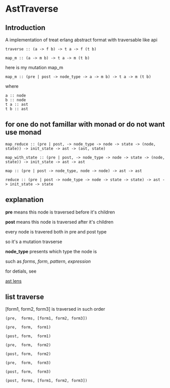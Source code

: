 # AstTraverse

## Introduction

A implementation of treat erlang abstract format with traversable like api

    traverse :: (a -> f b) -> t a -> f (t b)
   
    map_m :: (a -> m b) -> t a -> m (t b)
    
here is my mutation map_m 
    
    map_m :: (pre | post -> node_type -> a -> m b) -> t a -> m (t b)
  
where 

    a :: node
    b :: node
    t a :: ast
    t b :: ast 

## for one do not famillar with monad or do not want use monad

    map_reduce :: (pre | post, -> node_type -> node -> state -> (node, state)) -> init_state -> ast -> (ast, state)

    map_with_state :: (pre | post, -> node_type -> node -> state -> (node, state)) -> init_state -> ast -> ast

    map :: (pre | post -> node_type, node -> node) -> ast -> ast

    reduce :: (pre | post -> node_type -> node -> state -> state) -> ast -> init_state -> state
    
## explanation

  **pre** means this node is traversed before it's children 
  
  **post** means this node is traversed after it's children
  
  every node is travered both in pre and post type
  
  so it's a mutation travserse

  **node_type** presents which type the node is 
  
  such as *forms*, *form*, *pattern*, *expression*
  
  for detials, see

[ast lens](https://github.com/slepher/ast_traverse/blob/master/src/ast_lens.erl)

## list traverse

[form1, form2, form3] is traversed in such order

    (pre,  forms, [form1, form2, form3])
    
    (pre,  form,  form1)
    
    (post, form,  form1)
    
    (pre,  form,  form2)
    
    (post, form,  form2)
    
    (pre,  form,  form3)
    
    (post, form,  form3)
    
    (post, forms, [form1, form2, form3])
